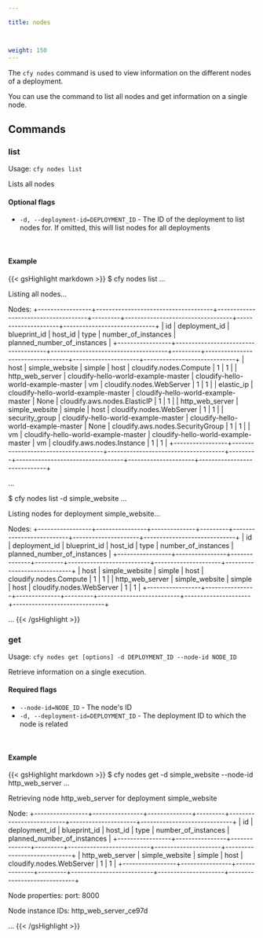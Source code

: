 ```yaml
---

title: nodes



weight: 150
---
```


The `cfy nodes` command is used to view information on the different nodes of a deployment.

You can use the command to list all nodes and get information on a single node.


## Commands


### list

Usage: `cfy nodes list`

Lists all nodes

#### Optional flags

* `-d, --deployment-id=DEPLOYMENT_ID` - The ID of the deployment to list nodes for. If omitted, this will list nodes for all deployments

&nbsp;
#### Example

{{< gsHighlight  markdown  >}}
$ cfy nodes list
...

Listing all nodes...

Nodes:
+-----------------+-------------------------------------+-------------------------------------+---------+----------------------------------+---------------------+-----------------------------+
|        id       |            deployment_id            |             blueprint_id            | host_id |               type               | number_of_instances | planned_number_of_instances |
+-----------------+-------------------------------------+-------------------------------------+---------+----------------------------------+---------------------+-----------------------------+
|       host      |            simple_website           |                simple               |   host  |      cloudify.nodes.Compute      |          1          |              1              |
| http_web_server | cloudify-hello-world-example-master | cloudify-hello-world-example-master |    vm   |     cloudify.nodes.WebServer     |          1          |              1              |
|    elastic_ip   | cloudify-hello-world-example-master | cloudify-hello-world-example-master |   None  |   cloudify.aws.nodes.ElasticIP   |          1          |              1              |
| http_web_server |            simple_website           |                simple               |   host  |     cloudify.nodes.WebServer     |          1          |              1              |
|  security_group | cloudify-hello-world-example-master | cloudify-hello-world-example-master |   None  | cloudify.aws.nodes.SecurityGroup |          1          |              1              |
|        vm       | cloudify-hello-world-example-master | cloudify-hello-world-example-master |    vm   |   cloudify.aws.nodes.Instance    |          1          |              1              |
+-----------------+-------------------------------------+-------------------------------------+---------+----------------------------------+---------------------+-----------------------------+

...

$ cfy nodes list -d simple_website
...

Listing nodes for deployment simple_website...

Nodes:
+-----------------+----------------+--------------+---------+--------------------------+---------------------+-----------------------------+
|        id       | deployment_id  | blueprint_id | host_id |           type           | number_of_instances | planned_number_of_instances |
+-----------------+----------------+--------------+---------+--------------------------+---------------------+-----------------------------+
|       host      | simple_website |    simple    |   host  |  cloudify.nodes.Compute  |          1          |              1              |
| http_web_server | simple_website |    simple    |   host  | cloudify.nodes.WebServer |          1          |              1              |
+-----------------+----------------+--------------+---------+--------------------------+---------------------+-----------------------------+

...
{{< /gsHighlight >}}


### get

Usage: `cfy nodes get [options] -d DEPLOYMENT_ID --node-id NODE_ID`

Retrieve information on a single execution.

#### Required flags

*  `--node-id=NODE_ID` -    The node's ID
*  `-d, --deployment-id=DEPLOYMENT_ID` - The deployment ID to which the node is related

&nbsp;
#### Example

{{< gsHighlight  markdown  >}}
$ cfy nodes get -d simple_website --node-id http_web_server
...

Retrieving node http_web_server for deployment simple_website

Node:
+-----------------+----------------+--------------+---------+--------------------------+---------------------+-----------------------------+
|        id       | deployment_id  | blueprint_id | host_id |           type           | number_of_instances | planned_number_of_instances |
+-----------------+----------------+--------------+---------+--------------------------+---------------------+-----------------------------+
| http_web_server | simple_website |    simple    |   host  | cloudify.nodes.WebServer |          1          |              1              |
+-----------------+----------------+--------------+---------+--------------------------+---------------------+-----------------------------+

Node properties:
	port: 8000

Node instance IDs:
	http_web_server_ce97d

...
{{< /gsHighlight >}}